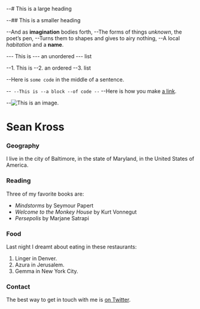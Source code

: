 --# This is a large heading

--## This is a smaller heading

--And as **imagination** bodies forth,
--The forms of things *unknown*, the poet’s pen,
--Turns them to shapes and gives to airy nothing,
--A local *habitation* and a **name**.

--- This is
--- an unordered
--- list

--1. This is
--2. an ordered
--3. list

--Here is `some code` in the middle of a sentence.

--```
--This is
--a block
--of code
--```
--Here is how you make [a link](https://www.wikipedia.org/).

--![This is an image.](https://github.com/yihui/xaringan/releases/download/v0.0.2/karl-moustache.jpg)


# Sean Kross

### Geography

I live in the city of Baltimore, in the state of Maryland, in the United States
of America.

### Reading

Three of my favorite books are:

- *Mindstorms* by Seymour Papert
- *Welcome to the Monkey House* by Kurt Vonnegut
- *Persepolis* by Marjane Satrapi

### Food

Last night I dreamt about eating in these restaurants:

1. Linger in Denver.
2. Azura in Jerusalem.
3. Gemma in New York City.

### Contact

The best way to get in touch with me is [on Twitter](https://twitter.com/seankross).